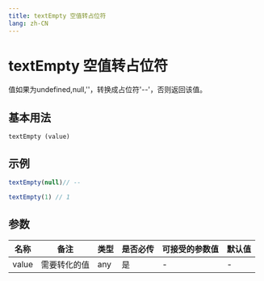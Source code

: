 ```yaml
---
title: textEmpty 空值转占位符
lang: zh-CN
---
```

# textEmpty 空值转占位符

值如果为undefined,null,''，转换成占位符'--'，否则返回该值。

## 基本用法
`
textEmpty (value)
`

## 示例
```javascript
textEmpty(null)// --

textEmpty(1) // 1

```
## 参数



| 名称  | 备注 | 类型 | 是否必传| 可接受的参数值 | 默认值 |
|  ---  | ----| ---- | -------|------------- | ------- |
| value |需要转化的值|any| 是  |-  | -|
